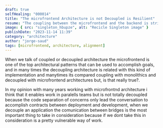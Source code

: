 ```yaml
---
draft: true
selfHealing: "000014"
title: "The microfrontend Architecture is not Decoupled is Resilient"
resume: "The coupling between the microfrontend and the backend is strictly protected by a contract. However, if this contract is broken, it could potentially disrupt the entire application. The issue is not the coupling itself, but the need for resilience in this kind of development. It's crucial to implement methods that can handle any changes in the backend effectively. And more important clear communication"
image: { src: "singleton_hbupze", alt: "Recicle Singleton image" }
publishDate: "2023-11-14 11:39"
category: "architecture"
author: "jorge-saud"
tags: [microfrontend, architecture, alignment]
---
```


When we talk of coupled or decoupled architecture the microfrontend is one of the top architectural patterns that can be used to accomplish goals, and in many times the decoupling architecture is related with this kind of implementation and manytimes its compared coupling with monolithics and decoupled with microfrontend architectures but, is that really true?.

In my opinion with many years working with microfrontnd architecture i think that it enables work in paralells teams but is not totally decoupled because the code separation of concerns only lead the conversation to accomplish contracts between deployment and development, when we decouple an application the comunication between bridges is the most important thing to take in consideration because if we dont take this in consideration is a pretty vulnerable way of work.
